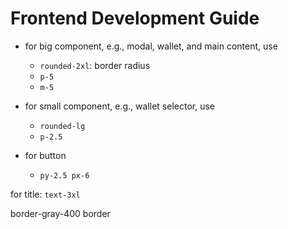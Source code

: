 # Frontend Development Guide

- for big component, e.g., modal, wallet, and main content, use
  - `rounded-2xl`: border radius
  - `p-5`
  - `m-5`

- for small component, e.g., wallet selector, use
  - `rounded-lg`
  - `p-2.5`

- for button
  - `py-2.5 px-6`

for title: `text-3xl`

border-gray-400
border